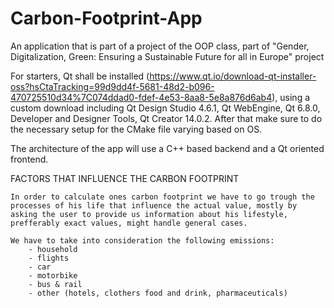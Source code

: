 # Carbon-Footprint-App
An application that is part of a project of the OOP class, part of "Gender, Digitalization, Green: Ensuring a Sustainable Future for all in Europe" project

For starters, Qt shall be installed (https://www.qt.io/download-qt-installer-oss?hsCtaTracking=99d9dd4f-5681-48d2-b096-470725510d34%7C074ddad0-fdef-4e53-8aa8-5e8a876d6ab4),
using a custom download including Qt Design Studio 4.6.1, Qt WebEngine, Qt 6.8.0, Developer and Designer Tools, Qt Creator 14.0.2.
After that make sure to do the necessary setup for the CMake file varying based on OS.

The architecture of the app will use a C++ based backend and a Qt oriented frontend.

FACTORS THAT INFLUENCE THE CARBON FOOTPRINT
    
    In order to calculate ones carbon footprint we have to go trough the processes of his life that influence the actual value, mostly by asking the user to provide us information about his lifestyle, prefferably exact values, might handle general cases.
    
    We have to take into consideration the following emissions:
        - household
        - flights
        - car
        - motorbike
        - bus & rail
        - other (hotels, clothers food and drink, pharmaceuticals)
